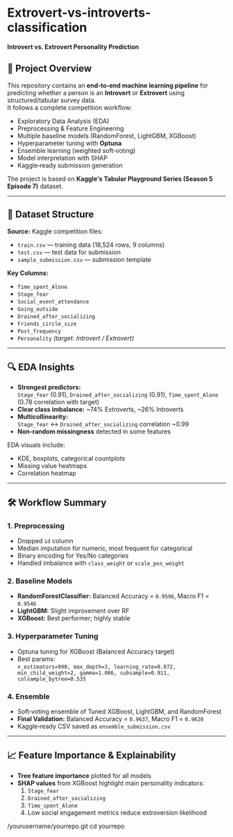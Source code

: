 # Extrovert-vs-introverts-classification
**Introvert vs. Extrovert Personality Prediction**

## 📌 Project Overview
This repository contains an **end‑to‑end machine learning pipeline** for predicting whether a person is an **Introvert** or **Extrovert** using structured/tabular survey data.  
It follows a complete competition workflow:  
- Exploratory Data Analysis (EDA)  
- Preprocessing & Feature Engineering  
- Multiple baseline models (RandomForest, LightGBM, XGBoost)  
- Hyperparameter tuning with **Optuna**  
- Ensemble learning (weighted soft‑voting)  
- Model interpretation with SHAP  
- Kaggle‑ready submission generation

The project is based on **Kaggle's Tabular Playground Series (Season 5 Episode 7)** dataset.

---

## 📂 Dataset Structure
**Source:** Kaggle competition files:
- `train.csv` — training data (18,524 rows, 9 columns)
- `test.csv` — test data for submission
- `sample_submission.csv` — submission template

**Key Columns:**
- `Time_spent_Alone`
- `Stage_fear`
- `Social_event_attendance`
- `Going_outside`
- `Drained_after_socializing`
- `Friends_circle_size`
- `Post_frequency`
- `Personality` _(target: Introvert / Extrovert)_

---

## 🔍 EDA Insights
- **Strongest predictors:**  
  `Stage_fear` (0.91), `Drained_after_socializing` (0.91), `Time_spent_Alone` (0.78 correlation with target)
- **Clear class imbalance:** ~74% Extroverts, ~26% Introverts
- **Multicollinearity:**  
  `Stage_fear` ↔ `Drained_after_socializing` correlation ~0.99
- **Non‑random missingness** detected in some features

EDA visuals include:
- KDE, boxplots, categorical countplots
- Missing value heatmaps
- Correlation heatmap

---

## 🛠 Workflow Summary

### 1. **Preprocessing**
- Dropped `id` column
- Median imputation for numeric, most frequent for categorical
- Binary encoding for Yes/No categories
- Handled imbalance with `class_weight` or `scale_pos_weight`

### 2. **Baseline Models**
- **RandomForestClassifier:** Balanced Accuracy = `0.9596`, Macro F1 = `0.9546`
- **LightGBM:** Slight improvement over RF
- **XGBoost:** Best performer; highly stable

### 3. **Hyperparameter Tuning**
- Optuna tuning for XGBoost (Balanced Accuracy target)
- Best params:  
  `n_estimators=990, max_depth=3, learning_rate=0.072, min_child_weight=2, gamma=1.066, subsample=0.911, colsample_bytree=0.535`

### 4. **Ensemble**
- Soft‑voting ensemble of Tuned XGBoost, LightGBM, and RandomForest
- **Final Validation:** Balanced Accuracy = `0.9637`, Macro F1 = `0.9620`
- Kaggle‑ready CSV saved as `ensemble_submission.csv`

---

## 📈 Feature Importance & Explainability
- **Tree feature importance** plotted for all models
- **SHAP values** from XGBoost highlight main personality indicators:
  1. `Stage_fear`
  2. `Drained_after_socializing`
  3. `Time_spent_Alone`
  4. Low social engagement metrics reduce extroversion likelihood

/yourusername/yourrepo.git
   cd yourrepo
